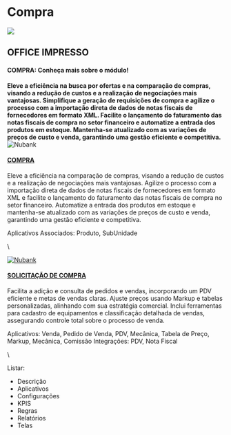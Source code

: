 # Compra

![](https://github.com/wagnerra23/Docs/assets/162313611/13f02228-f41c-4195-bea8-ad3d5f970d16)

## OFFICE IMPRESSO

#### COMPRA: Conheça mais sobre o módulo!

**Eleve a eficiência na busca por ofertas e na comparação de compras, visando a redução de custos e a realização de negociações mais vantajosas. Simplifique a geração de requisições de compra e agilize o processo com a importação direta de dados de notas fiscais de fornecedores em formato XML. Facilite o lançamento do faturamento das notas fiscais de compra no setor financeiro e automatize a entrada dos produtos em estoque. Mantenha-se atualizado com as variações de preços de custo e venda, garantindo uma gestão eficiente e competitiva.**![Nubank](https://nubank.com.br/images/nu-icon.png?v=2)

#### [COMPRA](../modulos-10/aplicativos/compra.md)

Eleve a eficiência na comparação de compras, visando a redução de custos e a realização de negociações mais vantajosas. Agilize o processo com a importação direta de dados de notas fiscais de fornecedores em formato XML e facilite o lançamento do faturamento das notas fiscais de compra no setor financeiro. Automatize a entrada dos produtos em estoque e mantenha-se atualizado com as variações de preços de custo e venda, garantindo uma gestão eficiente e competitiva.

Aplicativos Associados: Produto, SubUnidade

\


[![Nubank](https://nubank.com.br/images/nu-icon.png?v=2)](https://nubank.com.br/)

#### [SOLICITAÇÃO DE COMPRA](https://oimpresso.com/ajuda/)

Facilita a adição e consulta de pedidos e vendas, incorporando um PDV eficiente e metas de vendas claras. Ajuste preços usando Markup e tabelas personalizadas, alinhando com sua estratégia comercial. Inclui ferramentas para cadastro de equipamentos e classificação detalhada de vendas, assegurando controle total sobre o processo de venda.

Aplicativos: Venda, Pedido de Venda, PDV, Mecânica, Tabela de Preço, Markup, Mecânica, Comissão Integrações: PDV, Nota Fiscal

\


Listar:

* Descrição
* Aplicativos
* Configurações
* KPIS
* Regras
* Relatórios
* Telas
